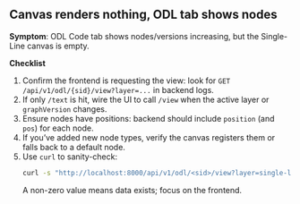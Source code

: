 ## Canvas renders nothing, ODL tab shows nodes

**Symptom**: ODL Code tab shows nodes/versions increasing, but the Single-Line canvas is empty.

**Checklist**
1. Confirm the frontend is requesting the view: look for `GET /api/v1/odl/{sid}/view?layer=...` in backend logs.
2. If only `/text` is hit, wire the UI to call `/view` when the active layer or `graphVersion` changes.
3. Ensure nodes have positions: backend should include `position` (and `pos`) for each node.
4. If you’ve added new node types, verify the canvas registers them or falls back to a default node.
5. Use `curl` to sanity-check:
   ```bash
   curl -s "http://localhost:8000/api/v1/odl/<sid>/view?layer=single-line" | jq '.nodes | length'
   ```
   A non-zero value means data exists; focus on the frontend.

